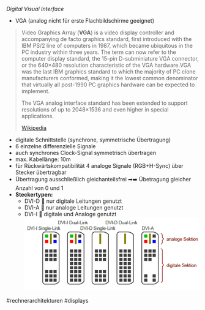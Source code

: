*Digital Visual Interface*

* VGA (analog nicht für erste Flachbildschirme geeignet) 

 > 
 > Video Graphics Array (**VGA**) is a video display controller and accompanying de facto graphics standard, first introduced with the IBM PS/2 line of computers in 1987, which became ubiquitous in the PC industry within three years. The term can now refer to the computer display standard, the 15-pin D-subminiature VGA connector, or the 640×480 resolution characteristic of the VGA hardware.VGA was the last IBM graphics standard to which the majority of PC clone manufacturers conformed, making it the lowest common denominator that virtually all post-1990 PC graphics hardware can be expected to implement.
 > 
 > The VGA analog interface standard has been extended to support resolutions of up to 2048×1536 and even higher in special applications.
 > 
 > [Wikipedia](https://en.wikipedia.org/wiki/Video%20Graphics%20Array)

* digitale Schnittstelle (synchrone, symmetrische Übertragung)
* 6 einzelne differenzielle Signale
* auch synchrones Clock-Signal symmetrisch übertragen
* max. Kabellänge: 10m
* für Rückwärtskompatibilität 4 analoge Signale (RGB+H-Sync) über Stecker übertragbar
* Übertragung ausschließlich gleichanteilsfrei ➡:arrow_right: Übetragung gleicher Anzahl von 0 und 1
* **Steckertypen:**
  * DVI-D :electric_plug: nur digitale Leitungen genutzt
  * DVI-A :electric_plug: nur analoge Leitungen genutzt
  * DVI-I :electric_plug: digitale und Analoge genutzt
    ![dvi-stecker.png](dvi-stecker.png)

\#rechnerarchitekturen #displays 
